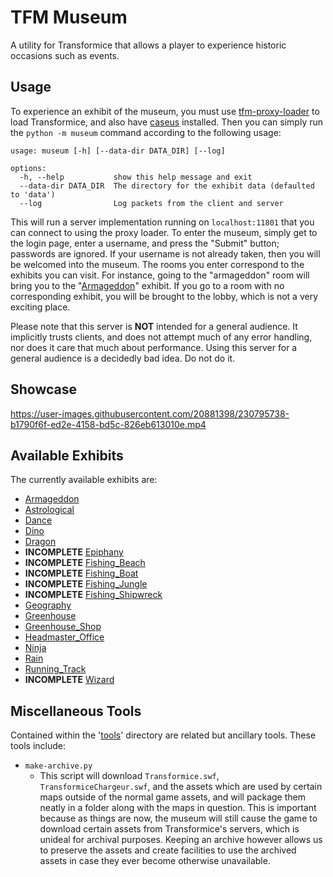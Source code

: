 # TFM Museum

A utility for Transformice that allows a player to experience historic occasions such as events.

## Usage

To experience an exhibit of the museum, you must use [tfm-proxy-loader](https://github.com/friedkeenan/tfm-proxy-loader) to load Transformice, and also have [caseus](https://github.com/friedkeenan/caseus) installed. Then you can simply run the `python -m museum` command according to the following usage:

```
usage: museum [-h] [--data-dir DATA_DIR] [--log]

options:
  -h, --help           show this help message and exit
  --data-dir DATA_DIR  The directory for the exhibit data (defaulted to 'data')
  --log                Log packets from the client and server
```

This will run a server implementation running on `localhost:11801` that you can connect to using the proxy loader. To enter the museum, simply get to the login page, enter a username, and press the "Submit" button; passwords are ignored. If your username is not already taken, then you will be welcomed into the museum. The rooms you enter correspond to the exhibits you can visit. For instance, going to the "armageddon" room will bring you to the "[Armageddon](https://transformice.fandom.com/wiki/Armageddon_2016)" exhibit. If you go to a room with no corresponding exhibit, you will be brought to the lobby, which is not a very exciting place.

Please note that this server is **NOT** intended for a general audience. It implicitly trusts clients, and does not attempt much of any error handling, nor does it care that much about performance. Using this server for a general audience is a decidedly bad idea. Do not do it.

## Showcase

https://user-images.githubusercontent.com/20881398/230795738-b1790f6f-ed2e-4158-bd5c-826eb613010e.mp4

## Available Exhibits

The currently available exhibits are:

- [Armageddon](https://transformice.fandom.com/wiki/Armageddon_2016)
- [Astrological](https://transformice.fandom.com/wiki/Astrological_2016)
- [Dance](https://transformice.fandom.com/wiki/Back_to_School_2023#Dance)
- [Dino](https://transformice.fandom.com/wiki/Dino_2016)
- [Dragon](https://transformice.fandom.com/wiki/Dragon_2016)
- **INCOMPLETE** [Epiphany](https://transformice.fandom.com/wiki/Epiphany_2016)
- **INCOMPLETE** [Fishing_Beach](https://transformice.fandom.com/wiki/Fishing_2023)
- **INCOMPLETE** [Fishing_Boat](https://transformice.fandom.com/wiki/Fishing_2023)
- **INCOMPLETE** [Fishing_Jungle](https://transformice.fandom.com/wiki/Fishing_2023)
- **INCOMPLETE** [Fishing_Shipwreck](https://transformice.fandom.com/wiki/Fishing_2023)
- [Geography](https://transformice.fandom.com/wiki/Back_to_School_2023#Geography)
- [Greenhouse](https://transformice.fandom.com/wiki/Greenhouse_2021)
- [Greenhouse_Shop](https://transformice.fandom.com/wiki/Greenhouse_2023#Shops)
- [Headmaster_Office](https://transformice.fandom.com/wiki/Back_to_School_2023#Headmaster's_office)
- [Ninja](https://transformice.fandom.com/wiki/Ninja_2016)
- [Rain](https://transformice.fandom.com/wiki/Rain_2016)
- [Running_Track](https://transformice.fandom.com/wiki/Back_to_School_2023#Running_track)
- **INCOMPLETE** [Wizard](https://transformice.fandom.com/wiki/Wizard_2017)

## Miscellaneous Tools

Contained within the '[tools](https://github.com/friedkeenan/tfm-museum/tree/main/tools)' directory are related but ancillary tools. These tools include:

- `make-archive.py`
    - This script will download `Transformice.swf`, `TransformiceChargeur.swf`, and the assets which are used by certain maps outside of the normal game assets, and will package them neatly in a folder along with the maps in question. This is important because as things are now, the museum will still cause the game to download certain assets from Transformice's servers, which is unideal for archival purposes. Keeping an archive however allows us to preserve the assets and create facilities to use the archived assets in case they ever become otherwise unavailable.
